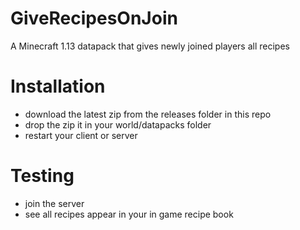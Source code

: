 # GiveRecipesOnJoin
A Minecraft 1.13 datapack that gives newly joined players all recipes

# Installation
* download the latest zip from the releases folder in this repo
* drop the zip it in your world/datapacks folder
* restart your client or server

# Testing
* join the server
* see all recipes appear in your in game recipe book

